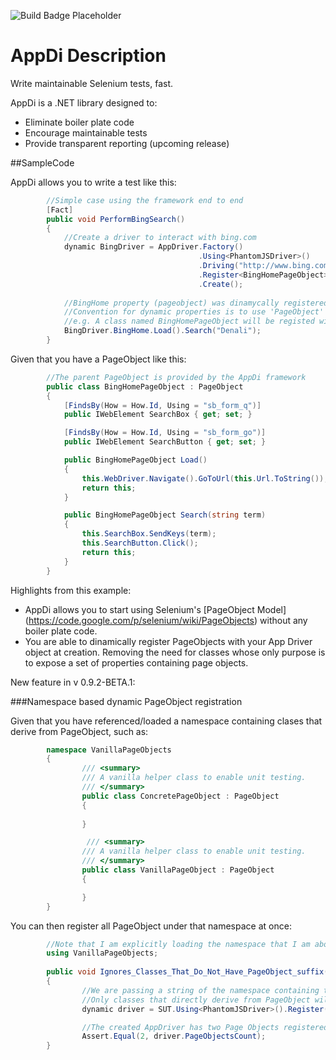 ![Build Badge Placeholder](https://mavil.visualstudio.com/DefaultCollection/_apis/public/build/definitions/19319cdc-2a49-457c-bb5a-3f377d03af28/6/badge "Build Status")

# AppDi Description

Write maintainable Selenium tests, fast.

AppDi is a .NET library designed to:

* Eliminate boiler plate code
* Encourage maintainable tests
* Provide transparent reporting (upcoming release)

##SampleCode

AppDi allows you to write a test like this:

```csharp
        //Simple case using the framework end to end
        [Fact]
        public void PerformBingSearch()
        {
            //Create a driver to interact with bing.com
            dynamic BingDriver = AppDriver.Factory()
                                          .Using<PhantomJSDriver>()
                                          .Driving("http://www.bing.com")
                                          .Register<BingHomePageObject>()
                                          .Create();
            
            //BingHome property (pageobject) was dinamycally registered with our driver
            //Convention for dynamic properties is to use 'PageObject' suffix, which is removed from actual property name
            //e.g. A class named BingHomePageObject will be registed with the AppDriver as BingHome
            BingDriver.BingHome.Load().Search("Denali");
        }
```

Given that you have a PageObject like this:

```csharp
        //The parent PageObject is provided by the AppDi framework
        public class BingHomePageObject : PageObject
        {
            [FindsBy(How = How.Id, Using = "sb_form_q")]
            public IWebElement SearchBox { get; set; }

            [FindsBy(How = How.Id, Using = "sb_form_go")]
            public IWebElement SearchButton { get; set; }

            public BingHomePageObject Load()
            {
                this.WebDriver.Navigate().GoToUrl(this.Url.ToString());
                return this;
            }

            public BingHomePageObject Search(string term)
            {
                this.SearchBox.SendKeys(term);
                this.SearchButton.Click();
                return this;
            }
        }
```
Highlights from this example:

* AppDi allows you to start using Selenium's [PageObject Model] (https://code.google.com/p/selenium/wiki/PageObjects) without any boiler plate code.
* You are able to dinamically register PageObjects with your App Driver object at creation. Removing the need for classes whose only purpose is to expose a set of properties containing page objects.

New feature in v 0.9.2-BETA.1:

###Namespace based dynamic PageObject registration

Given that you have referenced/loaded a namespace containing clases that derive from PageObject, such as:


```csharp
        namespace VanillaPageObjects
        {
                /// <summary>
                /// A vanilla helper class to enable unit testing.
                /// </summary>
                public class ConcretePageObject : PageObject
                {
                        
                }

                 /// <summary>
                /// A vanilla helper class to enable unit testing.
                /// </summary>
                public class VanillaPageObject : PageObject
                {

                }
        }
```

You can then register all PageObject under that namespace at once:

```csharp
        //Note that I am explicitly loading the namespace that I am about to register
        using VanillaPageObjects;
        
        public void Ignores_Classes_That_Do_Not_Have_PageObject_suffix()
        {
                //We are passing a string of the namespace containing the PageObjects we want to use. 
                //Only classes that directly derive from PageObject will be registered.
                dynamic driver = SUT.Using<PhantomJSDriver>().Register("VanillaPageObjects").Create();

                //The created AppDriver has two Page Objects registered (Concrete, and Vanilla)
                Assert.Equal(2, driver.PageObjectsCount);
        }
```
